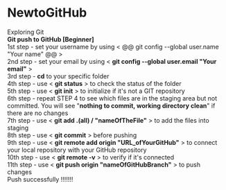 # NewtoGitHub
Exploring Git <br/>
**Git push to GitHub [Beginner]** <br/>
1st step - set your username by using < @@ git config --global user.name "Your name" @@ > <br/>
2nd step - set your email by using < **git config --global user.email "Your email"** > <br/>
3rd step - **cd** to your specific folder <br/>
4th step - use < **git status** > to check the status of the folder <br/>
5th step - use < **git init** > to initialize if it's not a GIT repository <br/>
6th step - repeat STEP 4 to see which files are in the staging area but not committed. You will see "**nothing to commit, working directory clean**" if there are no changes <br/>
7th step - use < **git add .(all) / "nameOfTheFile"** > to add the files into staging <br/>
8th step - use < **git commit** > before pushing <br/>
9th step - use < **git remote add origin "URL_ofYourGitHub"** > to connect your local repository with your GitHub repository <br/>
10th step - use < **git remote -v** > to verify if it's connected <br/>
11th step - use < **git push origin "nameOfGitHubBranch"** > to push changes <br/> 
Push successfully !!!!!!! <br/>
